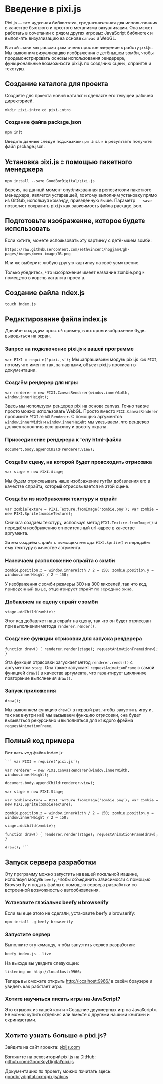 # Введение в pixi.js

Pixi.js — это чудесная библиотека, предназначенная для использования в качестве 
быстрого и простого механизма визуализации. Она может работать в сочетании с 
рядом других игровых JavaScript библиотек и выполнять визуализацию на основе 
`canvas` и WebGL.

В этой главе мы рассмотрим очень простое введение в работу pixi.js. Мы выполним 
визуализацию изображения с детёнышем зомби, чтобы продемонстрировать основы 
использования рендерера, функциональные возможности pixi.js по созданию сцены, 
спрайтов и текстуры.

## Создание каталога для проекта

Создайте для проекта новый каталог и сделайте его текущей рабочей директорией. 

    mkdir pixi-intro cd pixi-intro

### Создание файла package.json

    npm init

Введите данные следуя подсказкам `npm init` и в результате получите файл 
package.json.

## Установка pixi.js с помощью пакетного менеджера

    npm install --save GoodBoyDigital/pixi.js

Версия, на данный момент опубликованная в репозитории пакетного менеджера, 
является устаревшей, поэтому выполним установку прямо из GitGub, используя 
команду, приведённую выше. Параметр ` --save` позволяет сохранить pixi.js как 
зависимость файла package.json.

## Подготовьте изображение, которое будете использовать

Если хотите, можете использовать эту картинку с детёнышем зомби:

    https://raw.githubusercontent.com/sethvincent/hogjam4/gh-pages/images/menu-image/05.png

Или же выберите любую другую картинку на своё усмотрение.

Только убедитесь, что изображение имеет название zombie.png и помещено в корень 
каталога проекта.

## Создание файла index.js

    touch index.js

## Редактирование файла index.js

Давайте создадим простой пример, в котором изображение будет выводиться на экран.

### Запрос на подключение pixi.js к вашей программе

`var PIXI = require('pixi.js');` Мы запрашиваем модуль pixi.js как `PIXI`, 
потому что именно так, заглавными, объект pixi.js прописан в документации.

### Создаём рендерер для игры

    var renderer = new PIXI.CanvasRenderer(window.innerWidth, window.innerHeight);

Здесь мы используем рендерер pixi на основе canvas. Точно так же просто можно 
использовать WebGL. Просто вместо `PIXI.CanvasRenderer` пропишите 
`PIXI.WebGLRenderer`. С помощью аргументов `window.innerWidth` и 
`window.innerHeight` мы указываем, что рендерер должен заполнить всю ширину и 
высоту экрана.

### Присоединение рендерера к телу html-файла

    document.body.appendChild(renderer.view);

### Создаём сцену, на которой будет происходить отрисовка

    var stage = new PIXI.Stage;

Мы будем отрисовывать наше изображение путём добавления его в качестве спрайта, 
который отрисовывается на этой сцене.

### Создаём из изображения текстуру и спрайт

    var zombieTexture = PIXI.Texture.fromImage('zombie.png'); var zombie = new PIXI.Sprite(zombieTexture);

Сначала создаём текстуру, используя метод `PIXI.Texture.fromImage()` и передаём 
изображению относительный url-адрес в качестве аргумента.

Затем создаём спрайт с помощью метода `PIXI.Sprite()` и передаём ему текстуру в 
качестве аргумента.

### Назначаем расположение спрайта с зомби

    zombie.position.x = window.innerWidth / 2 — 150; zombie.position.y = window.innerHeight / 2 — 150;

У изображения с зомби размеры 300 на 300 пикселей, так что код, приведенный выше, 
отцентрирует спрайт по середине окна.

### Добавляем на сцену спрайт с зомби

    stage.addChild(zombie);

Этот код добавляет наш спрайт на сцену, так что он будет отрисован при 
выполнении метода `renderer.render()`.

### Создание функции отрисовки для запуска рендерера

    function draw() { renderer.render(stage); requestAnimationFrame(draw); }

Эта функция отрисовки запускает метод `renderer.render()` с аргументом `stage`. 
Она также запускает `requestAnimationFrame` с самой функцией `draw()` в качестве 
аргумента, что гарантирует цикличное повторение выполнения `draw()`.

### Запуск приложения

    draw();

Мы выполняем функцию `draw()` в первый раз, чтобы запустить игру и, так как 
внутри неё мы вызываем функцию отрисовки, она будет вызываться рекурсивно и 
выполняться для каждого фрейма `requestAnimationFrame`.

## Полный код примера

Вот весь код файла index.js:

    ``` var PIXI = require(‘pixi.js’);

    var renderer = new PIXI.CanvasRenderer(window.innerWidth, window.innerHeight);

    document.body.appendChild(renderer.view);

    var stage = new PIXI.Stage;

    var zombieTexture = PIXI.Texture.fromImage(‘zombie.png’); var zombie = new PIXI.Sprite(zombieTexture);

    zombie.position.x = window.innerWidth / 2 — 150; zombie.position.y = window.innerHeight / 2 — 150;

    stage.addChild(zombie);

    function draw() { renderer.render(stage); requestAnimationFrame(draw); }

    draw(); ```

## Запуск сервера разработки

Эту программу можно запустить на вашей локальной машине, используя модуль `beefy`, 
чтобы объединить зависимости с помощью Browserify и подать файлы с помощью 
сервера разработки со встроенной возможностью автообновления.

### Установите глобально beefy и browserify

Если вы еще этого не сделали, установите beefy и browserify:

    npm install -g beefy browserify

### Запустите сервер

Выполните эту команду, чтобы запустить сервер разработки:

    beefy index.js --live

На выходе вы увидите следующее:

    listening on http://localhost:9966/

Теперь вы сможете открыть [http://localhost:9966/][1] в своём браузере и увидеть 
как работает игра.

### Хотите научиться писать игры на JavaScript?

Это отрывок из нашей книги «Создание двухмерных игр на JavaScript». Её можно 
купить отдельно или вместе с другими нашими книгами и скринкастами.

## Хотите узнать больше о pixi.js?

Зайдите на сайт проекта: [pixijs.com][2]

Взгляните на репозиторий pixi.js на GitHub: [github.com/GoodBoyDigital/pixi.js][3]

Документацию по проекту можно почитать здесь: [goodboydigital.com/pixijs/docs][4]

[1]: http://localhost:9966/
[2]: http://www.pixijs.com/
[3]: https://github.com/GoodBoyDigital/pixi.js
[4]: http://www.goodboydigital.com/pixijs/docs/